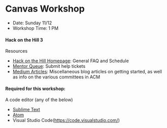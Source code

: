 # Canvas Workshop
* Date: Sunday 11/12
* Workshop Time: 1 PM

#### Hack on the Hill 3

Resources
* [Hack on the Hill Homepage](hoth.splashthat.com): General FAQ and Schedule
* [Mentor Queue](https://acmhack-mentors.herokuapp.com/): Submit help tickets
* [Medium Articles](https://medium.com/techatucla): Miscellaneous blog articles on getting started, as well as info on the various committees in ACM

#### Required for this workshop:
A code editor (any of the below)
* [Sublime Text](https://www.sublimetext.com/3)
* [Atom](https://atom.io/)
* Visual Studio Code(https://code.visualstudio.com/)

